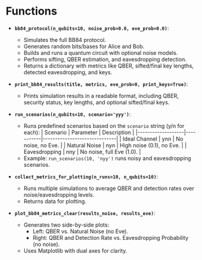 # Functions

- **`bb84_protocol(n_qubits=10, noise_prob=0.0, eve_prob=0.0)`**:
  - Simulates the full BB84 protocol.
  - Generates random bits/bases for Alice and Bob.
  - Builds and runs a quantum circuit with optional noise models.
  - Performs sifting, QBER estimation, and eavesdropping detection.
  - Returns a dictionary with metrics like QBER, sifted/final key lengths, detected eavesdropping, and keys.

- **`print_bb84_results(title, metrics, eve_prob=0, print_keys=True)`**:
  - Prints simulation results in a readable format, including QBER, security status, key lengths, and optional sifted/final keys.

- **`run_scenarios(n_qubits=10, scenario='yyy')`**:
  - Runs predefined scenarios based on the `scenario` string (y/n for each):
    | Scenario          | Parameter | Description                  |
    |-------------------|-----------|------------------------------|
    | Ideal Channel     | ynn      | No noise, no Eve.            |
    | Natural Noise     | nyn      | High noise (0.1), no Eve.    |
    | Eavesdropping     | nny      | No noise, full Eve (1.0).    |
  - Example: `run_scenarios(10, 'nyy')` runs noisy and eavesdropping scenarios.

- **`collect_metrics_for_plotting(n_runs=10, n_qubits=10)`**:
  - Runs multiple simulations to average QBER and detection rates over noise/eavesdropping levels.
  - Returns data for plotting.

- **`plot_bb84_metrics_clear(results_noise, results_eve)`**:
  - Generates two side-by-side plots:
    - Left: QBER vs. Natural Noise (no Eve).
    - Right: QBER and Detection Rate vs. Eavesdropping Probability (no noise).
  - Uses Matplotlib with dual axes for clarity.
